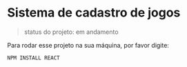# Sistema de cadastro de jogos #

> status do projeto: em andamento

Para rodar esse projeto na sua máquina, por favor digite:

``````
NPM INSTALL REACT

``````
